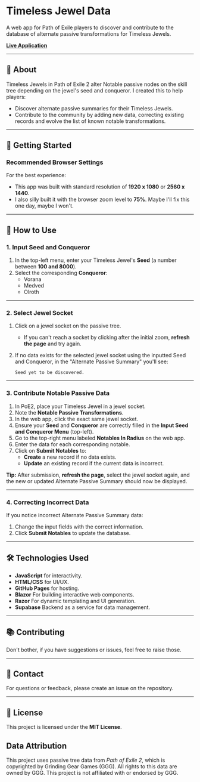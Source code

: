 # Timeless Jewel Data

A web app for Path of Exile players to discover and contribute to the database of alternate passive transformations for Timeless Jewels.

**[Live Application](https://mbyphishing.github.io/Timeless-Jewel-Data/)**

---

## 📖 About

Timeless Jewels in Path of Exile 2 alter Notable passive nodes on the skill tree depending on the jewel's seed and conqueror. I created this to help players:
- Discover alternate passive summaries for their Timeless Jewels.
- Contribute to the community by adding new data, correcting existing records and evolve the list of known notable transformations.

---

## 🚀 Getting Started

### Recommended Browser Settings

For the best experience:
- This app was built with standard resolution of **1920 x 1080** or **2560 x 1440**.
- I also silly built it with the browser zoom level to **75%**. Maybe I'll fix this one day, maybe I won't.

---

## 🧭 How to Use

### 1. Input Seed and Conqueror
1. In the top-left menu, enter your Timeless Jewel's **Seed** (a number between **100 and 8000**).
2. Select the corresponding **Conqueror**:
   - Vorana
   - Medved
   - Olroth

---

### 2. Select Jewel Socket
1. Click on a jewel socket on the passive tree.
   - If you can't reach a socket by clicking after the initial zoom, **refresh the page** and try again.
2. If no data exists for the selected jewel socket using the inputted Seed and Conqueror, in the "Alternate Passive Summary" you'll see:

    ```
    Seed yet to be discovered.
    ```

---

### 3. Contribute Notable Passive Data
1. In PoE2, place your Timeless Jewel in a jewel socket.
2. Note the **Notable Passive Transformations**.
3. In the web app, click the exact same jewel socket.
4. Ensure your **Seed** and **Conqueror** are correctly filled in the **Input Seed and Conqueror Menu** (top-left).
5. Go to the top-right menu labeled **Notables In Radius** on the web app.
6. Enter the data for each corresponding notable.
7. Click on **Submit Notables** to:
   - **Create** a new record if no data exists.
   - **Update** an existing record if the current data is incorrect.

**Tip:** After submission, **refresh the page**, select the jewel socket again, and the new or updated Alternate Passive Summary should now be displayed.

---

### 4. Correcting Incorrect Data
If you notice incorrect Alternate Passive Summary data:
1. Change the input fields with the correct information.
2. Click **Submit Notables** to update the database.

---

## 🛠️ Technologies Used
- **JavaScript** for interactivity.
- **HTML/CSS** for UI/UX.
- **GitHub Pages** for hosting.
- **Blazor** For building interactive web components.
- **Razor** For dynamic templating and UI generation.
- **Supabase** Backend as a service for data management.

---

## 📚 Contributing

Don't bother, if you have suggestions or issues, feel free to raise those.

---

## 📧 Contact

For questions or feedback, please create an issue on the repository.

---

## 📜 License

This project is licensed under the **MIT License**.

## Data Attribution  
This project uses passive tree data from *Path of Exile 2*, which is copyrighted by Grinding Gear Games (GGG). All rights to this data are owned by GGG. This project is not affiliated with or endorsed by GGG.  
